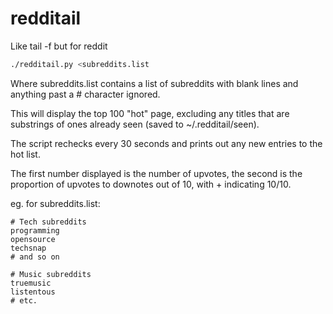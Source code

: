 redditail
=========

Like tail -f but for reddit

```sh
./redditail.py <subreddits.list
```

Where subreddits.list contains a list of subreddits with blank lines
and anything past a # character ignored.

This will display the top 100 "hot" page, excluding any titles that
are substrings of ones already seen (saved to ~/.redditail/seen).

The script rechecks every 30 seconds and prints out any new entries to
the hot list.

The first number displayed is the number of upvotes, the second is the
proportion of upvotes to downotes out of 10, with + indicating 10/10.

eg. for subreddits.list:

```
# Tech subreddits
programming
opensource
techsnap
# and so on

# Music subreddits
truemusic
listentous
# etc.
```
